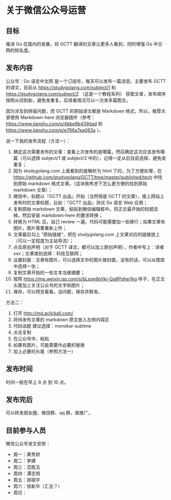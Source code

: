 # 关于微信公众号运营

## 目标

推进 Go 在国内的发展，将 GCTT 翻译的文章让更多人看到，同时增强 Go 中文网的知名度。

## 发布内容

公众号：Go 语言中文网 是一个订阅号，每天可以发布一篇消息。主要发布 GCTT 的译文，目前从 https://studygolang.com/subject/1 和 https://studygolang.com/subject/2 （这是一个教程系列） 获取文章，发布顺序按照从旧到新，避免发重复。后续看情况可以一次发多篇图文。

因为涉及到排版问题，而 GCTT 的原始译文都是 Markdown 格式，所以，推荐大家使用 Markdown-here 浏览器插件（参考：https://www.jianshu.com/p/4bbe8b439dad 和 https://www.jianshu.com/p/e766a7ea063a ）。

说一下我的发布流程（方法一）：

1. 确定这次需要发布的文章：查看上次发布的是哪篇，然后确定这次应该发布哪篇（可以选择 subject/1 或 subject/2 中的），记得一定从后往前选择，避免发重复；
2. 因为 studygolang.com 上面看到的是解析为 html 了的，为了方便处理，在 https://github.com/studygolang/GCTT/tree/master/published/tech 中找到原始 markdown 格式文章。（这块我考虑下怎么更方便的找到原始 markdown 文章）；
3. 微信中，标题以『GCTT 出品』开始（当然得是 GCTT 的文章），接上网站上发布时的文章标题，比如：『GCTT 出品』测试 Go 语言 Web 应用；
4. 复制原始 markdown 文章，粘贴到微信编辑框中。将正文最开始的标题去掉。然后安装 markdown-here 的要求转换；
5. 转换为 HTML 后，自己 review 一遍，代码可能需要加一些换行；如果文章有图片，图片需要重新上传；
6. 文章最后勾上 ”原始链接“，把在 studygolang.com 上文章对应的链接放上（可以一定程度为主站导流）；
7. 点击原创声明（对于 GCTT 译文，都可以加上原创声明），作者中写上：译者xxx；文章类别选择：科技互联网；
8. 设置封面：文章有图片，可以选择文中的图片做封面，没有的话，可以从图库中选择一张；
9. 复制文章开始的一些文本当做摘要；
10. 按照 https://mp.weixin.qq.com/s/bLpse9pVkj-Qa8Pqhej1kg 样子，在正文头尾加上关注公众号的文字和图片；
11. 保存，可以预览看看。没问题，保存并群发。

方法二：

1. 打开 http://md.aclickall.com/
2. 将待发布文章的 markdown 原文放入左侧内容区
3. 代码话题 建议选择：monokai-sublime
4. 点击复制
5. 在公众号中，粘贴
6. 如果有图片，可能需要作必要的替换
7. 加上必要的头尾（参照方法一）

## 发布时间

时间一般在早上 8 点 到 10 点。

## 发布完后

可以转发朋友圈、微信群、qq 群，做推广。

## 目前参与人员

微信公众号发文安排：

- 周一：黄秀娇
- 周二：李建
- 周三：范胜玉
- 周四：谭志旭
- 周五：胡祖宇
- 周六：徐新华（汇总？）
- 周日：
